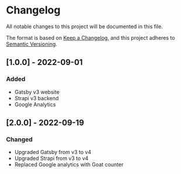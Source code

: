 # Changelog
All notable changes to this project will be documented in this file.

The format is based on [Keep a Changelog](https://keepachangelog.com/en/1.0.0/),
and this project adheres to [Semantic Versioning](https://semver.org/spec/v2.0.0.html).

## [1.0.0] - 2022-09-01

### Added
- Gatsby v3 website
- Strapi v3 backend
- Google Analytics

## [2.0.0] - 2022-09-19

### Changed
- Upgraded Gatsby from v3 to v4
- Upgraded Strapi from v3 to v4
- Replaced Google analytics with Goat counter